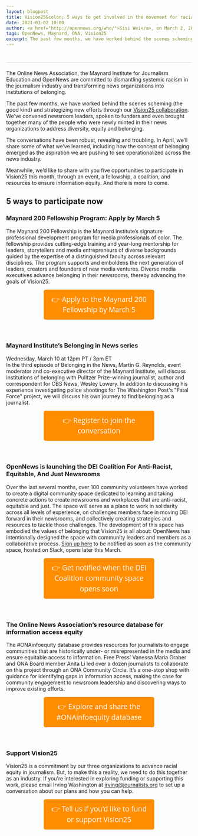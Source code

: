 ```yaml
---
layout: blogpost
title: Vision25&colon; 5 ways to get involved in the movement for racial equity in newsrooms
date: 2021-03-02 10:00
author: <a href="http://opennews.org/who/">Sisi Wei</a>, on March 2, 2021
tags: OpenNews, Maynard, ONA, Vision25
excerpt: The past few months, we have worked behind the scenes scheming (the good kind) and strategizing new efforts through our Vision25 collaboration.
---
```


<style>
  p.divider {
    margin: 40px 0px 20px;
    border-bottom: 1px solid #d4d4d4;
  }
  p.button {
    margin: 0 auto 60px;
    width: 100%;
    max-width: 300px;
  }
  p.button a {
    padding: 12px;
    background-color: #ff8d00;
    border: 0;
    border-radius: .25em;
    color: #fff;
    text-decoration: none;
    font-size: 1.2rem;
    line-height: 1.8rem;
    text-align: center;
    display: block;
    font-family: "sofia-pro", "Open Sans", Helvetica, Verdana, Arial, sans-serif;
  }
  p.button a:hover{
    background-color: #e89600;
  }

  .article_body h3{
    font-size: 1.3em;
  }

</style>
<p class="divider"></p>

The Online News Association, the Maynard Institute for Journalism Education and OpenNews are committed to dismantling systemic racism in the journalism industry and transforming news organizations into institutions of belonging. 

The past few months, we have worked behind the scenes scheming (the good kind) and strategizing new efforts through our [Vision25 collaboration](/blog/vision25-building-racial-equity-in-newsrooms). We’ve convened newsroom leaders, spoken to funders and even brought together many of the people who were newly minted in their news organizations to address diversity, equity and belonging. 

The conversations have been robust, revealing and troubling. In April, we’ll share some of what we’ve learned, including how the concept of belonging emerged as the aspiration we are pushing to see operationalized across the news industry.

Meanwhile, we’d like to share with you five opportunities to participate in Vision25 this month, through an event, a fellowship, a coalition, and resources to ensure information equity. And there is more to come.


## 5 ways to participate now

### Maynard 200 Fellowship Program: Apply by March 5 
The Maynard 200 Fellowship is the Maynard Institute’s signature professional development program for media professionals of color. The fellowship provides cutting-edge training and year-long mentorship for leaders, storytellers and media entrepreneurs of diverse backgrounds guided by the expertise of a distinguished faculty across relevant disciplines. The program supports and emboldens the next generation of leaders, creators and founders of new media ventures. Diverse media executives advance belonging in their newsrooms, thereby advancing the goals of Vision25.

<p class="button"><a href="https://mije.org/news/2021-02-19-m200-2021.html ">👉 Apply to the Maynard 200 Fellowship by March 5</a></p>

 
### Maynard Institute’s Belonging in News series
Wednesday, March 10 at 12pm PT / 3pm ET
<br/>In the third episode of Belonging in the News, Martin G. Reynolds, event moderator and co-executive director of the Maynard Institute, will discuss institutions of belonging with Pulitzer Prize-winning journalist, author and correspondent for CBS News, Wesley Lowery. In addition to discussing his experience investigating police shootings for The Washington Post's "Fatal Force" project, we will discuss his own journey to find belonging as a journalist.

<p class="button"><a href="https://www.crowdcast.io/e/belonging-in-the-news-3/register">👉 Register to join the conversation</a></p>
  

### OpenNews is launching the DEI Coalition For Anti-Racist, Equitable, And Just Newsrooms
Over the last several months, over 100 community volunteers have worked to create a digital community space dedicated to learning and taking concrete actions to create newsrooms and workplaces that are anti-racist, equitable and just. The space will serve as a place to work in solidarity across all levels of experience, on challenges members face in moving DEI forward in their newsrooms, and collectively creating strategies and resources to tackle those challenges. The development of this space has embodied the values of belonging that Vision25 is all about: OpenNews has intentionally designed the space with community leaders and members as a collaborative process. <a href="https://docs.google.com/forms/d/e/1FAIpQLSeJncwQftMaZY_Z2-FKhmDg36K8CBPWcN00G3A0INSBwtePnQ/viewform">Sign up here</a> to be notified as soon as the community space, hosted on Slack, opens later this March.

<p class="button"><a href="https://docs.google.com/forms/d/e/1FAIpQLSeJncwQftMaZY_Z2-FKhmDg36K8CBPWcN00G3A0INSBwtePnQ/viewform">👉 Get notified when the DEI Coalition community space opens soon</a></p>

### The Online News Association’s resource database for information access equity
The #ONAinfoequity database provides resources for journalists to engage communities that are historically under- or misrepresented in the media and ensure equitable access to information. Free Press’ Vanessa Maria Graber and ONA Board member Anita Li led over a dozen journalists to collaborate on this project through an ONA Community Circle. It’s a one-stop shop with guidance for identifying gaps in information access, making the case for community engagement to newsroom leadership and discovering ways to improve existing efforts.

<p class="button"><a href="https://journalists.org/resources/information-equity-database/">👉 Explore and share the #ONAinfoequity database</a></p>


### Support Vision25
Vision25 is a commitment by our three organizations to advance racial equity in journalism. But, to make this a reality, we need to do this together as an industry. If you’re interested in exploring funding or supporting this work, please email Irving Washington at [irving@journalists.org](mailto:irving@journalists.org) to set up a conversation about our plans and how you can help.

<p class="button"><a href="mailto:irving@journalists.org">👉 Tell us if you'd like to fund or support Vision25</a></p>